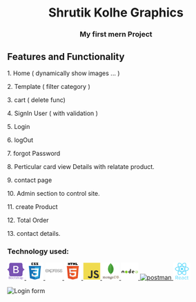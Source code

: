 <h1 align="center">Shrutik Kolhe Graphics</h1>
<h3 align="center">My first mern Project</h3>
<h2>Features and Functionality</h2>
<p>1. Home ( dynamically show images ...  )</p>
<p>2. Template ( filter category )</p>
<p>3. cart ( delete func)</p>
<p>4. SignIn User ( with validation )</p>
<p>5. Login </p>
<p>6. logOut</p>
<p>7. forgot Password</p>
<p>8. Perticular card view Details with relatate product.</p>
<p>9. contact page</p>
<p>10. Admin section to control site.</p>
<p>11. create Product </p>
<p>12. Total Order</p>
<p>13. contact details.</p>
 
<h3 align="left">Technology used:</h3>
<p align="left"> <a href="https://getbootstrap.com" target="_blank" rel="noreferrer"> <img src="https://raw.githubusercontent.com/devicons/devicon/master/icons/bootstrap/bootstrap-plain-wordmark.svg" alt="bootstrap" width="40" height="40"/> </a> <a href="https://www.w3schools.com/css/" target="_blank" rel="noreferrer"> <img src="https://raw.githubusercontent.com/devicons/devicon/master/icons/css3/css3-original-wordmark.svg" alt="css3" width="40" height="40"/> </a> <a href="https://expressjs.com" target="_blank" rel="noreferrer"> <img src="https://raw.githubusercontent.com/devicons/devicon/master/icons/express/express-original-wordmark.svg" alt="express" width="40" height="40"/> </a> <a href="https://www.w3.org/html/" target="_blank" rel="noreferrer"> <img src="https://raw.githubusercontent.com/devicons/devicon/master/icons/html5/html5-original-wordmark.svg" alt="html5" width="40" height="40"/> </a> <a href="https://developer.mozilla.org/en-US/docs/Web/JavaScript" target="_blank" rel="noreferrer"> <img src="https://raw.githubusercontent.com/devicons/devicon/master/icons/javascript/javascript-original.svg" alt="javascript" width="40" height="40"/> </a> <a href="https://www.mongodb.com/" target="_blank" rel="noreferrer"> <img src="https://raw.githubusercontent.com/devicons/devicon/master/icons/mongodb/mongodb-original-wordmark.svg" alt="mongodb" width="40" height="40"/> </a> <a href="https://nodejs.org" target="_blank" rel="noreferrer"> <img src="https://raw.githubusercontent.com/devicons/devicon/master/icons/nodejs/nodejs-original-wordmark.svg" alt="nodejs" width="40" height="40"/> </a> <a href="https://postman.com" target="_blank" rel="noreferrer"> <img src="https://www.vectorlogo.zone/logos/getpostman/getpostman-icon.svg" alt="postman" width="40" height="40"/> </a> <a href="https://reactjs.org/" target="_blank" rel="noreferrer"> <img src="https://raw.githubusercontent.com/devicons/devicon/master/icons/react/react-original-wordmark.svg" alt="react" width="40" height="40"/> </a> </p><h2Preview</h2>
<img src="https://blogger.googleusercontent.com/img/a/AVvXsEhkPkymM1ahTz7Xb1db7Y0zZTiJlIVtyT3ot_QwRRUUCpbpyYUb2rLTYWwrpBGnASrhwVsYlGCIWIX7yQf_t3bG8BPq0CDwdGzBuNI_yD9EVH_xMhVkyg9PPlN6_9icI1rHiqBFhLyj4AI40xs4KfwR2V0a62T98uxYByxcBDp8i-X_c34um2RLtL8B" alt="Login form" width="1000" height="auto"/>
